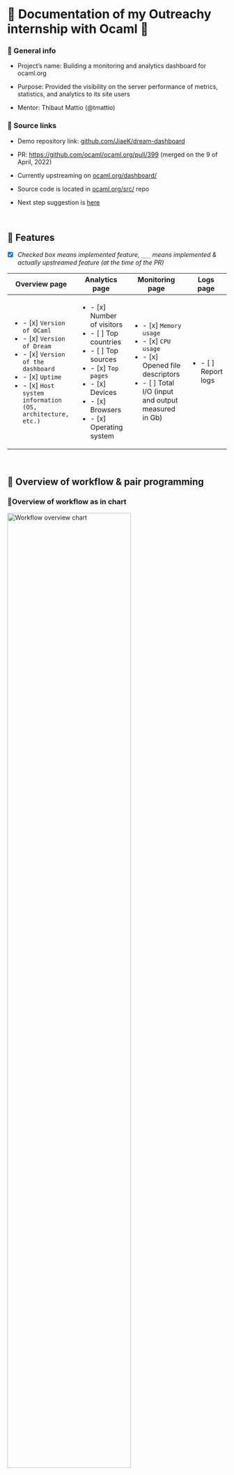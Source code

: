 # 🐫 Documentation of my Outreachy internship with Ocaml 🐫

### 📣 General info
- Project’s name: Building a monitoring and analytics dashboard for ocaml.org
- Purpose: Provided the visibility on the server performance of metrics, statistics, and analytics to its site users

- Mentor: Thibaut Mattio (@tmattio)


### 📣 Source links

- Demo repository link: [github.com/JiaeK/dream-dashboard](https://github.com/JiaeK/dream-dashboard)

- PR: https://github.com/ocaml/ocaml.org/pull/399 (merged on the 9 of April, 2022)

- Currently upstreaming on [ocaml.org/dashboard/](https://ocaml.org/dashboard/)
 
- Source code is located in [ocaml.org/src/](https://github.com/ocaml/ocaml.org/tree/main/src/dream_dashboard) repo

- Next step suggestion is [here](https://github.com/ocaml/ocaml.org/issues/410) 

<br>

## 🌈 Features 
- [x] *Checked box means implemented feature, `___`  means implemented & actually upstreamed feature (at the time of the PR)*

| Overview page | Analytics page | Monitoring page | Logs page |
| --------------- | --------------- | --------------- | --------------- |
| <ul><li>- [x] `Version of OCaml`</li><li> - [x] `Version of Dream`</li><li> - [x] `Version of the dashboard`</li><li> - [x] `Uptime`</li><li>- [x] `Host system information (OS, architecture, etc.)`</li></ul> | <ul><li>- [x] Number of visitors</li><li> - [ ] Top countries</li><li> - [ ] Top sources </li><li> - [x] `Top pages`</li><li> - [x] Devices</li><li>- [x] Browsers</li><li>- [x] Operating system </li></ul> | <ul><li>- [x] `Memory usage`</li><li>- [x] `CPU usage`</li><li>- [x] Opened file descriptors</li><li>- [ ] Total I/O (input and output measured in Gb)</li></ul> |<ul><li>- [ ] Report logs </li></ul>|


<br>


## 🧭 Overview of workflow & pair programming 


### 🔹Overview of workflow as in chart 
<img src="https://user-images.githubusercontent.com/78751231/171423548-98cf1ecf-cfa1-4a0c-9d85-519a27b13929.png" alt="Workflow overview chart" title="Workflow overview chart"
     width="75%"/>



### 🔹Table of pair programming notes and workflow


<b>Before</b> - Get familiarise with [mirage-metrics](https://github.com/mirage/metrics) (`CPU`, `memory`), Study & reference Phoenix.LiveDashboard

[Pair programming #1](https://github.com/JiaeK/Outreachy-internship-for-OCaml/blob/main/Pair%20programming%20notes/Pair%20programming%20%231%2C%202.md) - 
Basic concepts of OCaml, How to reference OCaml API when writing OCaml, OCaml syntax

[Pair programming #2](https://github.com/JiaeK/Outreachy-internship-for-OCaml/blob/main/Pair%20programming%20notes/Pair%20programming%20%232.md) - `Uptime`, Returning to `CPU`, `metrics-lwt`

[Pair programming #3](https://github.com/JiaeK/Outreachy-internship-for-OCaml/blob/main/Pair%20programming%20notes/Pair%20programming%20%233.md) - Get familiarise with `Dream`, Implement a `spin-dream` project, How to reference `build_info`, `alcotest`

[Pair programming #4]() - Implement `platform` & `CPU` & `uptime`, Learn about `Luv` & `ocaml-node-unix` & `I/O` & `mutex`

[Pair programming #5]() - 

[Pair programming #6]() -

[Pair programming #7]() - `top browser`, `top os`, `top devices`, `CPU usage`

[Pair programming #8]() - `load average`, `memory usage`, `opened file descriptors`

[Pair programming #9]() - 

[Pair programming #10]()

[Pair programming #11]()

[Pair programming #12]()

[Pair programming #13]()

[Pair programming #14]() - Aggregate, Make it more reponsive, Remove unuse code for now

[Pair programming #15]() - Rebase, Check everything before go upstream, Open an issue for the next steps

<br>
<br>

## 🗺️ Planned Outlook 
*Disclaimer: this UI design and all the foundations of back-end code exist inside of the repo but the actual outlook when the PR merged is different like the next paragraph*
#### 🔹Overview page
![dash o](https://user-images.githubusercontent.com/78751231/171993753-020a3e6d-7a9c-4e53-be33-cc903c36918e.png)

#### 🔹Monitoring page
![dash m](https://user-images.githubusercontent.com/78751231/171993800-f9bedcd6-f0ed-42dd-b92f-a33ef665a3c1.png)

#### 🔹Analytics page
![dash a1](https://user-images.githubusercontent.com/78751231/171993825-e9227600-949c-49ad-81ff-53aaf4a26ddd.png)
![dash a2](https://user-images.githubusercontent.com/78751231/171993832-17e1a2d2-1756-4c5f-81d2-e317105c32c4.png)

<br>
<br>

## 📈 Outlook (when the PR merged)
#### 🔹Overview page
![dashboard overview 3 25 2022](https://user-images.githubusercontent.com/78751231/171997940-e15e272c-cdc4-4db5-918e-1b369a2925e0.png)


#### 🔹Analytics page
![dashboard analytics 3 25 2022](https://user-images.githubusercontent.com/78751231/171997946-045ac617-4b29-4d71-a90b-eff09349e4bf.png)


<br>


## 🔧 Developed with 
- [OCaml](https://github.com/ocaml/ocaml) : A functional, statically-typed programming language from the ML family, offering a powerful module system extending that of Standard ML and a feature-rich, class-based object system
- [Dune](https://ocaml.org/p/dune/3.2.0) : A build system designed for OCaml/Reason projects
- [Dream](https://ocaml.org/p/dream/1.0.0~alpha4) : Easy-to-use, feature-complete Web framework without boilerplate 
- [crunch](https://ocaml.org/p/crunch/3.2.0) : Convert a filesystem into a static OCaml module
- [dune-build-info](https://ocaml.org/p/dune-build-info/3.2.0) : Embed build informations inside executable
- [luv](https://ocaml.org/p/luv/0.5.11) : A neatly-packaged OCaml/Reason binding to libuv, the cross-platform C library that does asynchronous I/O in Node.js and runs Node's
main loop
- [metrics-lwt](https://ocaml.org/p/metrics-lwt/0.4.0) : Lwt backend for the Metrics library 
- [user-agent-parser](https://ocaml.org/p/user-agent-parser/0.2.0) : OCaml implementation of the user agent parse rules of uap-core 
- [digestif](https://ocaml.org/p/digestif/1.1.2) : Hash algorithms in C and OCaml (SHA*, RIPEMD160, BLAKE2* and MD5) 
- [alcotest](https://ocaml.org/p/alcotest/1.5.0) : A lightweight and colourful test framework that exposes a simple interface to perform unit tests
- [odoc](https://ocaml.org/p/odoc/2.1.0) : OCaml documentation generator 
- [ppx_deriving_yojson](https://ocaml.org/p/ppx_deriving_yojson/3.6.1) : A plugin that generates JSON serializers and deserializes that use the Yojson library
from an OCaml type definition
- [yojson](https://ocaml.org/p/yojson/1.7.0) : JSON library for OCaml
- [timedesc](https://ocaml.org/p/timedesc/0.6.0) : OCaml date time handling and reasoning suite
- [Tailwind CSS](https://tailwindcss.com/) : A utility-first CSS framework for rapidly building custom user interfaces
- [Alpine.js](https://alpinejs.dev/): A rugged, minimal framework for composing JavaScript behavior in your markup

<br>

## 📺 Final Presentation
Watch the final public presentation I organised & hosted with my fellow amazing interns: [here](https://watch.ocaml.org/videos/watch/f3829e4b-e2cd-443e-8502-f406e893fe5f)

<br>
<br>

### Aknowlegdement
- This project is inspired by [Phoenix.LiveDashboard](https://github.com/phoenixframework/phoenix_live_dashboard) and [plausible.io](https://plausible.io/)
- UI design by Asaad Mahmood, Mirza Babar Baig 

